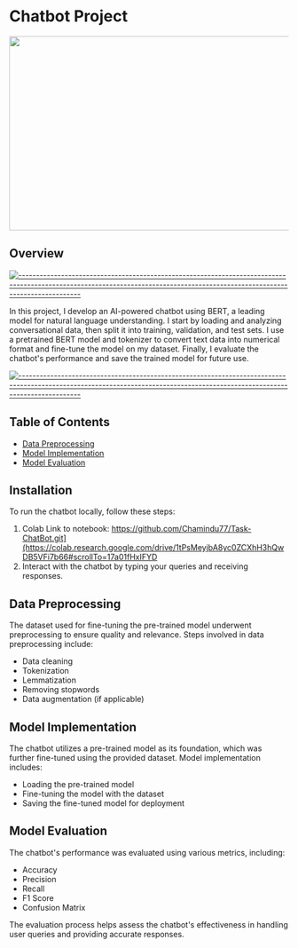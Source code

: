# Chatbot Project

<img src="https://github.com/Chamindu77/Task-ChatBot/assets/117502200/09a876ef-1bc6-4071-9a14-437ee37c5c36" width="550" height="350"/>

## Overview

[![-----------------------------------------------------------------------------------------------------------------------------------------------------------------------------](https://raw.githubusercontent.com/andreasbm/readme/master/assets/lines/aqua.png)](https://github.com/BaseMax?tab=repositories)

In this project, I develop an AI-powered chatbot using BERT, a leading model for natural language understanding. I start by loading and analyzing conversational data, then split it into training, validation, and test sets. I use a pretrained BERT model and tokenizer to convert text data into numerical format and fine-tune the model on my dataset. Finally, I evaluate the chatbot's performance and save the trained model for future use.

[![-----------------------------------------------------------------------------------------------------------------------------------------------------------------------------](https://raw.githubusercontent.com/andreasbm/readme/master/assets/lines/aqua.png)](https://github.com/BaseMax?tab=repositories)

## Table of Contents

- [Data Preprocessing](#data-preprocessing)
- [Model Implementation](#model-implementation)
- [Model Evaluation](#model-evaluation)

## Installation

To run the chatbot locally, follow these steps:

1. Colab Link to notebook: https://github.com/Chamindu77/Task-ChatBot.git](https://colab.research.google.com/drive/1tPsMeyjbA8yc0ZCXhH3hQwDB5VFi7b66#scrollTo=17a01fHxIFYD
2. Interact with the chatbot by typing your queries and receiving responses.

## Data Preprocessing

The dataset used for fine-tuning the pre-trained model underwent preprocessing to ensure quality and relevance. Steps involved in data preprocessing include:

- Data cleaning
- Tokenization
- Lemmatization
- Removing stopwords
- Data augmentation (if applicable)

## Model Implementation

The chatbot utilizes a pre-trained model as its foundation, which was further fine-tuned using the provided dataset. Model implementation includes:

- Loading the pre-trained model
- Fine-tuning the model with the dataset
- Saving the fine-tuned model for deployment

## Model Evaluation

The chatbot's performance was evaluated using various metrics, including:

- Accuracy
- Precision
- Recall
- F1 Score
- Confusion Matrix

The evaluation process helps assess the chatbot's effectiveness in handling user queries and providing accurate responses.

